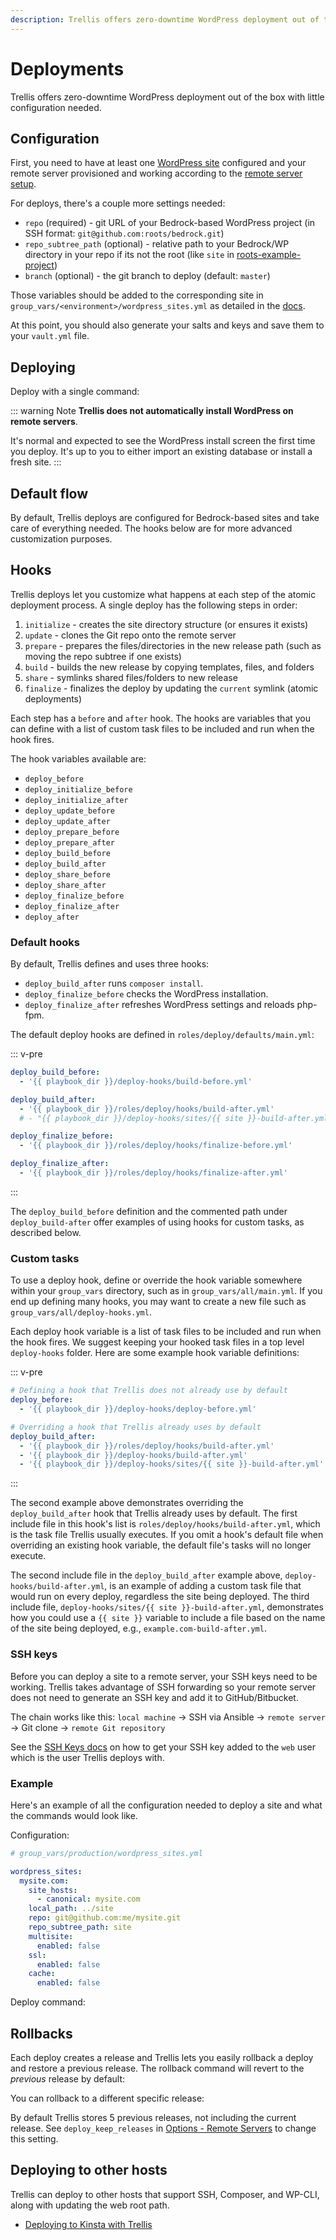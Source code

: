 ```yaml
---
description: Trellis offers zero-downtime WordPress deployment out of the box with little configuration needed. Hooks let you customize what happens at each step of the atomic deploy process.
---
```


# Deployments

Trellis offers zero-downtime WordPress deployment out of the box with little configuration needed.

## Configuration

First, you need to have at least one [WordPress site](wordpress-sites.md) configured and your remote server provisioned and working according to the [remote server setup](remote-server-setup.md).

For deploys, there's a couple more settings needed:

- `repo` (required) - git URL of your Bedrock-based WordPress project (in SSH format: `git@github.com:roots/bedrock.git`)
- `repo_subtree_path` (optional) - relative path to your Bedrock/WP directory in your repo if its not the root (like `site` in [roots-example-project](https://github.com/roots/roots-example-project.com))
- `branch` (optional) - the git branch to deploy (default: `master`)

Those variables should be added to the corresponding site in `group_vars/<environment>/wordpress_sites.yml` as detailed in the [docs](wordpress-sites.md).

At this point, you should also generate your salts and keys and save them to your `vault.yml` file.

## Deploying

Deploy with a single command:

<CodeSwitcher :languages="{cli:'Trellis CLI',manual:'Manual'}">
<template v-slot:cli>

```bash
$ trellis deploy <environment> <site name>
```

</template>
<template v-slot:manual>

```bash
$ ansible-playbook deploy.yml -e "site=<name> env=<environment>"
```

</template>
</CodeSwitcher>

::: warning Note
**Trellis does not automatically install WordPress on remote servers**.

It's normal and expected to see the WordPress install screen the first time you deploy. It's up to you to either import an existing database or install a fresh site.
:::

## Default flow

By default, Trellis deploys are configured for Bedrock-based sites and take care of everything needed. The hooks below are for more advanced customization purposes.

## Hooks

Trellis deploys let you customize what happens at each step of the atomic deployment process. A single deploy has the following steps in order:

1. `initialize` - creates the site directory structure (or ensures it exists)
2. `update` - clones the Git repo onto the remote server
3. `prepare` - prepares the files/directories in the new release path (such as moving the repo subtree if one exists)
4. `build` - builds the new release by copying templates, files, and folders
5. `share` - symlinks shared files/folders to new release
6. `finalize` - finalizes the deploy by updating the `current` symlink (atomic deployments)

Each step has a `before` and `after` hook. The hooks are variables that you can define with a list of custom task files to be included and run when the hook fires.

The hook variables available are:

- `deploy_before`
- `deploy_initialize_before`
- `deploy_initialize_after`
- `deploy_update_before`
- `deploy_update_after`
- `deploy_prepare_before`
- `deploy_prepare_after`
- `deploy_build_before`
- `deploy_build_after`
- `deploy_share_before`
- `deploy_share_after`
- `deploy_finalize_before`
- `deploy_finalize_after`
- `deploy_after`

### Default hooks

By default, Trellis defines and uses three hooks:

- `deploy_build_after` runs `composer install`.
- `deploy_finalize_before` checks the WordPress installation.
- `deploy_finalize_after` refreshes WordPress settings and reloads php-fpm.

The default deploy hooks are defined in `roles/deploy/defaults/main.yml`:

::: v-pre

```yaml
deploy_build_before:
  - '{{ playbook_dir }}/deploy-hooks/build-before.yml'

deploy_build_after:
  - '{{ playbook_dir }}/roles/deploy/hooks/build-after.yml'
  # - "{{ playbook_dir }}/deploy-hooks/sites/{{ site }}-build-after.yml"

deploy_finalize_before:
  - '{{ playbook_dir }}/roles/deploy/hooks/finalize-before.yml'

deploy_finalize_after:
  - '{{ playbook_dir }}/roles/deploy/hooks/finalize-after.yml'
```

:::

The `deploy_build_before` definition and the commented path under `deploy_build-after` offer examples of using hooks for custom tasks, as described below.

### Custom tasks

To use a deploy hook, define or override the hook variable somewhere within your `group_vars` directory, such as in `group_vars/all/main.yml`. If you end up defining many hooks, you may want to create a new file such as `group_vars/all/deploy-hooks.yml`.

Each deploy hook variable is a list of task files to be included and run when the hook fires. We suggest keeping your hooked task files in a top level `deploy-hooks` folder. Here are some example hook variable definitions:

::: v-pre

```yaml
# Defining a hook that Trellis does not already use by default
deploy_before:
  - '{{ playbook_dir }}/deploy-hooks/deploy-before.yml'

# Overriding a hook that Trellis already uses by default
deploy_build_after:
  - '{{ playbook_dir }}/roles/deploy/hooks/build-after.yml'
  - '{{ playbook_dir }}/deploy-hooks/build-after.yml'
  - '{{ playbook_dir }}/deploy-hooks/sites/{{ site }}-build-after.yml'
```

:::

The second example above demonstrates overriding the `deploy_build_after` hook that Trellis already uses by default. The first include file in this hook's list is `roles/deploy/hooks/build-after.yml`, which is the task file Trellis usually executes. If you omit a hook's default file when overriding an existing hook variable, the default file's tasks will no longer execute.

The second include file in the `deploy_build_after` example above, `deploy-hooks/build-after.yml`, is an example of adding a custom task file that would run on every deploy, regardless the site being deployed. The third include file, <code v-pre>deploy-hooks/sites/{{ site }}-build-after.yml</code>, demonstrates how you could use a `{{ site }}` variable to include a file based on the name of the site being deployed, e.g., `example.com-build-after.yml`.

### SSH keys

Before you can deploy a site to a remote server, your SSH keys need to be working. Trellis takes advantage of SSH forwarding so your remote server does not need to generate an SSH key and add it to GitHub/Bitbucket.

The chain works like this: `local machine` -&gt; SSH via Ansible -&gt; `remote server` -&gt; Git clone -&gt; `remote Git repository`

See the [SSH Keys docs](ssh-keys.md) on how to get your SSH key added to the `web` user which is the user Trellis deploys with.

### Example

Here's an example of all the configuration needed to deploy a site and what the commands would look like.

Configuration:

```yaml
# group_vars/production/wordpress_sites.yml

wordpress_sites:
  mysite.com:
    site_hosts:
      - canonical: mysite.com
    local_path: ../site
    repo: git@github.com:me/mysite.git
    repo_subtree_path: site
    multisite:
      enabled: false
    ssl:
      enabled: false
    cache:
      enabled: false
```

Deploy command:

<CodeSwitcher :languages="{cli:'Trellis CLI',manual:'Manual'}">
<template v-slot:cli>

```bash
$ trellis deploy production mysite.com
```

</template>
<template v-slot:manual>

```bash
$ ansible-playbook deploy.yml -e "site=mysite.com env=product"
```

</template>
</CodeSwitcher>

## Rollbacks

Each deploy creates a release and Trellis lets you easily rollback a deploy and restore a previous release.
The rollback command will revert to the *previous* release by default:

<CodeSwitcher :languages="{cli:'Trellis CLI',manual:'Manual'}">
<template v-slot:cli>

```bash
$ trellis rollback <environment> <site name>
```

</template>
<template v-slot:manual>

```bash
$ ansible-playbook rollback.yml -e "site=<name> env=<environment>"
```

</template>
</CodeSwitcher>

You can rollback to a different specific release:

<CodeSwitcher :languages="{cli:'Trellis CLI',manual:'Manual'}">
<template v-slot:cli>

```bash
$ trellis rollback <environment> <site name> --release=<timestamp>
```

</template>
<template v-slot:manual>

```bash
$ ansible-playbook rollback.yml -e "site=<name> env=<environment> release=<timestamp>"
```

</template>
</CodeSwitcher>

By default Trellis stores 5 previous releases, not including the current release. See `deploy_keep_releases` in [Options - Remote Servers](wordpress-sites.md) to change this setting.

## Deploying to other hosts

Trellis can deploy to other hosts that support SSH, Composer, and WP-CLI, along with updating the web root path.

- [Deploying to Kinsta with Trellis](https://roots.io/guides/deploying-to-kinsta-with-trellis/)
